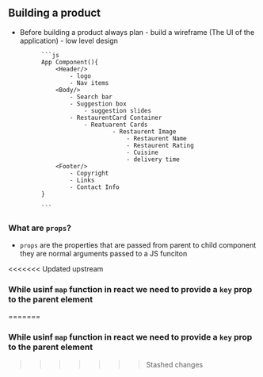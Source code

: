 ## Building a product
- Before building a product always plan
        - build a wireframe (The UI of the application)
        - low level design

            ```js
            App Component(){
                <Header/>
                    - logo
                    - Nav items
                <Body/>
                    - Search bar
                    - Suggestion box
                        - suggestion slides
                    - RestaurentCard Container
                        - Reatuarent Cards
                                - Restaurent Image
                                    - Restaurent Name
                                    - Restaurent Rating
                                    - Cuisine
                                    - delivery time
                <Footer/>
                    - Copyright
                    - Links
                    - Contact Info
            }
            
            ```


### What are ```props```?
- ```props``` are the properties that are passed from parent to child component they are normal arguments passed to a JS funciton

<<<<<<< Updated upstream
### While usinf ```map``` function in react we need to provide a ```key``` prop to the parent element
=======
### While usinf ```map``` function in react we need to provide a ```key``` prop to the parent element
>>>>>>> Stashed changes
